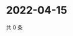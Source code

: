 # 2022-04-15

共 0 条

<!-- BEGIN WEIBO -->
<!-- 最后更新时间 Fri Apr 15 2022 14:19:56 GMT+0800 (China Standard Time) -->

<!-- END WEIBO -->
